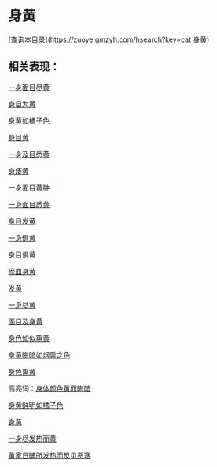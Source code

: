 # 身黄
[查询本目录](https://zuoye.gmzyh.com/hsearch?key=cat 身黄)

## 相关表现：

[一身面目尽黄](https://zuoye.gmzyh.com/search?key=一身面目尽黄)
[身目为黄](https://zuoye.gmzyh.com/search?key=身目为黄)
[身黄如橘子色](https://zuoye.gmzyh.com/search?key=身黄如橘子色)
[身目黄](https://zuoye.gmzyh.com/search?key=身目黄)
[一身及目悉黄](https://zuoye.gmzyh.com/search?key=一身及目悉黄)
[身痿黄](https://zuoye.gmzyh.com/search?key=身痿黄)
[一身面目黄肿](https://zuoye.gmzyh.com/search?key=一身面目黄肿)
[一身面目悉黄](https://zuoye.gmzyh.com/search?key=一身面目悉黄)
[身目发黄](https://zuoye.gmzyh.com/search?key=身目发黄)
[一身俱黄](https://zuoye.gmzyh.com/search?key=一身俱黄)
[身目俱黄](https://zuoye.gmzyh.com/search?key=身目俱黄)
[瘀血身黄](https://zuoye.gmzyh.com/search?key=瘀血身黄)
[发黄](https://zuoye.gmzyh.com/search?key=发黄)
[一身尽黄](https://zuoye.gmzyh.com/search?key=一身尽黄)
[面目及身黄](https://zuoye.gmzyh.com/search?key=面目及身黄)
[身色如似熏黄](https://zuoye.gmzyh.com/search?key=身色如似熏黄)
[身黄晦暗如烟熏之色](https://zuoye.gmzyh.com/search?key=身黄晦暗如烟熏之色)
[身色熏黄](https://zuoye.gmzyh.com/search?key=身色熏黄)
高亮词：[身体颜色黄而晦暗](https://zuoye.gmzyh.com/search?key=身体颜色黄而晦暗)  
[身黄鲜明如橘子色](https://zuoye.gmzyh.com/search?key=身黄鲜明如橘子色)
[身黄](https://zuoye.gmzyh.com/search?key=身黄)
[一身尽发热而黄](https://zuoye.gmzyh.com/search?key=一身尽发热而黄)
[黄家日晡所发热而反见恶寒](https://zuoye.gmzyh.com/search?key=黄家日晡所发热而反见恶寒)
